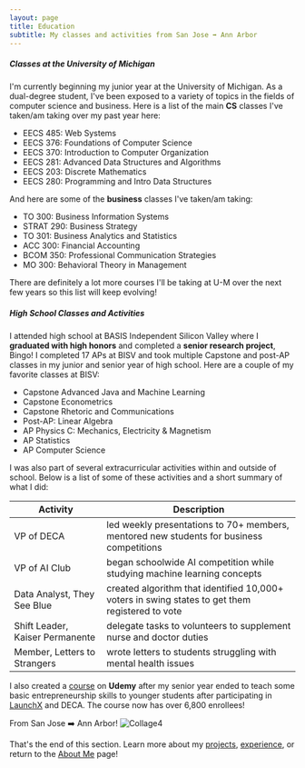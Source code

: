 ```yaml
---
layout: page
title: Education
subtitle: My classes and activities from San Jose ➡️ Ann Arbor
---
```



##### Classes at the University of Michigan

I'm currently beginning my junior year at the University of Michigan. As a dual-degree student, I've been exposed to a variety of topics in the fields of computer science and business. Here is a list of the main **CS** classes I've taken/am taking over my past year here:
- EECS 485: Web Systems
- EECS 376: Foundations of Computer Science
- EECS 370: Introduction to Computer Organization
- EECS 281: Advanced Data Structures and Algorithms
- EECS 203: Discrete Mathematics
- EECS 280: Programming and Intro Data Structures

And here are some of the **business** classes I've taken/am taking:
- TO 300: Business Information Systems
- STRAT 290: Business Strategy
- TO 301: Business Analytics and Statistics
- ACC 300: Financial Accounting
- BCOM 350: Professional Communication Strategies
- MO 300: Behavioral Theory in Management

There are definitely a lot more courses I'll be taking at U-M over the next few years so this list will keep evolving!

##### High School Classes and Activities

I attended high school at BASIS Independent Silicon Valley where I **graduated with high honors** and completed a **senior research project**, Bingo! I completed 17 APs at BISV and took multiple Capstone and post-AP classes in my junior and senior year of high school. Here are a couple of my favorite classes at BISV:
- Capstone Advanced Java and Machine Learning
- Capstone Econometrics
- Capstone Rhetoric and Communications
- Post-AP: Linear Algebra
- AP Physics C: Mechanics, Electricity & Magnetism
- AP Statistics
- AP Computer Science

I was also part of several extracurricular activities within and outside of school. Below is a list of some of these activities and a short summary of what I did:

| Activity | Description | 
| --------------- | --------------- |
| VP of DECA | led weekly presentations to 70+ members, mentored new students for business competitions | 
| VP of AI Club | began schoolwide AI competition while studying machine learning concepts | 
| Data Analyst, They See Blue | created algorithm that identified 10,000+ voters in swing states to get them registered to vote |
| Shift Leader, Kaiser Permanente | delegate tasks to volunteers to supplement nurse and doctor duties |
| Member, Letters to Strangers | wrote letters to students struggling with mental health issues |

I also created a [course](https://www.udemy.com/course/introduction-to-entrepreneurship-tsi/learn/lecture/24172512#overview) on **Udemy** after my senior year ended to teach some basic entrepreneurship skills to younger students after participating in [LaunchX](https://launchx.com/) and DECA. The course now has over 6,800 enrollees!

From San Jose ➡️ Ann Arbor!
![Collage4](https://ronithgan.github.io/collage4.png)

That's the end of this section. Learn more about my [projects](https://ronithgan.github.io/projects/), [experience](https://ronithgan.github.io/experience/), or return to the [About Me](https://ronithgan.github.io/aboutme/) page!
